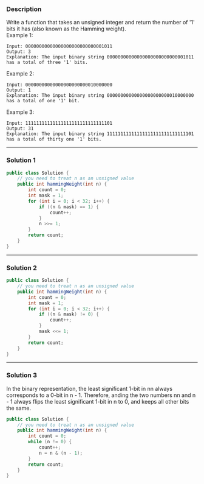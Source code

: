 ### **Description** ###
Write a function that takes an unsigned integer and return the number of '1' bits it has (also known as the Hamming weight).   
Example 1:
```
Input: 00000000000000000000000000001011
Output: 3
Explanation: The input binary string 00000000000000000000000000001011 has a total of three '1' bits.
```
Example 2:
```
Input: 00000000000000000000000010000000
Output: 1
Explanation: The input binary string 00000000000000000000000010000000 has a total of one '1' bit.
```
Example 3:
```
Input: 11111111111111111111111111111101
Output: 31
Explanation: The input binary string 11111111111111111111111111111101 has a total of thirty one '1' bits.
```
---
### **Solution 1** ###
```java
public class Solution {
    // you need to treat n as an unsigned value
    public int hammingWeight(int n) {
        int count = 0;
        int mask = 1;
        for (int i = 0; i < 32; i++) {
            if ((n & mask) == 1) {
                count++;
            }
            n >>= 1;
        }
        return count;
    }
}
```
---
### **Solution 2** ###
```java
public class Solution {
    // you need to treat n as an unsigned value
    public int hammingWeight(int n) {
        int count = 0;
        int mask = 1;
        for (int i = 0; i < 32; i++) {
            if ((n & mask) != 0) {
                count++;
            }
            mask <<= 1;
        }
        return count;
    }
}
```
---
### **Solution 3** ###
In the binary representation, the least significant 1-bit in nn always corresponds to a 0-bit in n - 1. Therefore, anding the two numbers nn and n - 1 always flips the least significant 1-bit in n to 0, and keeps all other bits the same.

```java
public class Solution {
    // you need to treat n as an unsigned value
    public int hammingWeight(int n) {
        int count = 0;
        while (n != 0) {
            count++;
            n = n & (n - 1);
        }
        return count;
    }
}
```
